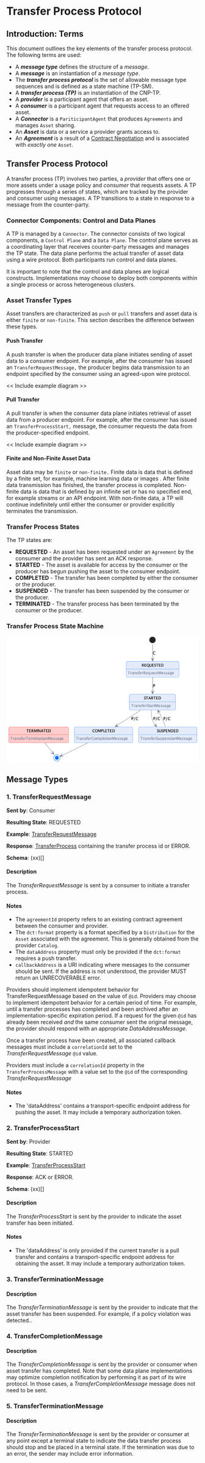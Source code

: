 # Transfer Process Protocol

## Introduction: Terms

This document outlines the key elements of the transfer process protocol. The following terms are used:

- A _**message type**_ defines the structure of a _message_.
- A _**message**_  is an instantiation of a _message type_.
- The _**transfer process protocol**_ is the set of allowable message type sequences and is defined as a state machine (TP-SM).
- A _**transfer process (TP)**_ is an instantiation of the CNP-TP.
- A _**provider**_ is a participant agent that offers an asset.
- A _**consumer**_ is a participant agent that requests access to an offered asset.
- A _**Connector**_ is a `PariticipantAgent` that produces `Agreements` and manages `Asset` sharing.
- An _**Asset**_ is data or a service a provider grants access to.
- An _**Agreement**_ is a result of a [Contract Negotiation](../negotiation/contract.negotiation.protocol.md) and is associated with _exactly one_ `Asset`.

## Transfer Process  Protocol

A transfer process (TP) involves two parties, a _provider_ that offers one or more assets under a usage policy and _consumer_ that requests assets. A TP progresses through
a series of states, which are tracked by the provider and consumer using messages. A TP transitions to a state in response to a message from the counter-party.

### Connector Components: Control and Data Planes

A TP is managed by a `Connector`. The connector consists of two logical components, a `Control Plane` and a `Data Plane`. The control plane serves as a coordinating layer that
receives counter-party messages and manages the TP state. The data plane performs the actual transfer of asset data using a wire protocol. Both participants run control and data
planes.

It is important to note that the control and data planes are logical constructs. Implementations may choose to deploy both components within a single process or across
heterogeneous
clusters.

### Asset Transfer Types

Asset transfers are characterized as `push` or `pull` transfers and asset data is either `finite` or `non-finite`. This section describes the difference between these types.

#### Push Transfer

A push transfer is when the producer data plane initiates sending of asset data to a consumer endpoint. For example, after the consumer has issued an `TransferRequestMessage,` the
producer begins data transmission to an endpoint specified by the consumer using an agreed-upon wire protocol.

<< Include example diagram >>

#### Pull Transfer

A pull transfer is when the consumer data plane initiates retrieval of asset data from a producer endpoint. For example, after the consumer has issued an `TransferProcessStart,`
message, the consumer requests the data from the producer-specified endpoint.

<< Include example diagram >>

#### Finite and Non-Finite Asset Data

Asset data may be `finite` or `non-finite.` Finite data is data that is defined by a finite set, for example, machine learning data or images . After finite data transmission has
finished, the transfer process is completed. Non-finite data is data that is defined by an infinite set or has no specified end, for example streams or an API endpoint. With
non-finite data, a TP will continue indefinitely until either the consumer or provider explicitly terminates the transmission.

### Transfer Process States

The TP states are:

- **REQUESTED** - An asset has been requested under an `Agreement` by the consumer and the provider has sent an ACK response.
- **STARTED** - The asset is available for access by the consumer or the producer has begun pushing the asset to the consumer endpoint.
- **COMPLETED** - The transfer has been completed by either the consumer or the producer.
- **SUSPENDED** - The transfer has been suspended by the consumer or the producer.
- **TERMINATED** - The transfer process has been terminated by the consumer or the producer.

### Transfer Process State Machine

![](./transfer.process.state.machine.png)

## Message Types

### 1. TransferRequestMessage

**Sent by**: Consumer

**Resulting State**: REQUESTED

**Example**: [TransferRequestMessage](./message/transfer.request.message.json)

**Response**: [TransferProcess](./message/transfer.process.json) containing the transfer process id or ERROR.

**Schema**: (xx)[]

#### Description

The _TransferRequestMessage_ is sent by a consumer to initiate a transfer process.

#### Notes

- The `agreementId` property refers to an existing contract agreement between the consumer and provider.
- The `dct:format` property is a format specified by a `Distribution` for the `Asset` associated with the agreement. This is generally obtained from the provider `Catalog`.
- The `dataAddress` property must only be provided if the `dct:format` requires a push transfer.
- `callbackAddress` is a URI indicating where messages to the consumer should be sent. If the address is not understood, the provider MUST return an UNRECOVERABLE error.

Providers should implement idempotent behavior for TransferRequestMessage based on the value of `@id`. Providers may choose to implement idempotent behavior for a certain period of
time. For example, until a transfer processes has completed and been archived after an implementation-specific expiration period. If a request for the given `@id` has already been
received *and* the same consumer sent the original message, the provider should respond with an appropriate _DataAddressMessage_.

Once a transfer process have been created, all associated callback messages must include a `correlationId` set to the _TransferRequestMessage_ `@id` value.

Providers must include a `correlationId` property in the `TransferProcessMessage` with a value set to the `@id` of the corresponding _TransferRequestMessage_

#### Notes

- The 'dataAddress' contains a transport-specific endpoint address for pushing the asset. It may include a temporary authorization token.

### 2. TransferProcessStart

**Sent by**: Provider

**Resulting State**: STARTED

**Example**: [TransferProcessStart](./message/transfer.process.start.message.json)

**Response**: ACK or ERROR.

**Schema**: (xx)[]

#### Description

The _TransferProcessStart_ is sent by the provider to indicate the asset transfer has been initiated.

#### Notes

- The 'dataAddress' is only provided if the current transfer is a pull transfer and contains a transport-specific endpoint address for obtaining the asset. It may include a
  temporary authorization token.

### 3. TransferTerminationMessage

#### Description

The _TransferTerminationMessage_ is sent by the provider to indicate that the asset transfer has been suspended. For example, if a policy violation was detected..

### 4. TransferCompletionMessage

#### Description

The _TransferCompletionMessage_ is sent by the provider or consumer when asset transfer has completed. Note that some data plane implementations may optimize completion
notification by performing it as part of its wire protocol. In those cases, a _TransferCompletionMessage_ message does not need to be sent.

### 5. TransferTerminationMessage

#### Description

The _TransferTerminationMessage_ is sent by the provider or consumer at any point except a terminal state to indicate the data transfer process should stop and be placed in
a terminal state. If the termination was due to an error, the sender may include error information. 

